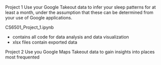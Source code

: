 Project 1
Use your Google Takeout data to infer your sleep patterns for at least a month, under the assumption that these can be determined from your use of Google applications.

CS6501_Project_1.ipynb
- contains all code for data analysis and data visualization
- xlsx files contain exported data

Project 2
Use you Google Maps Takeout data to gain insights into places most frequented
